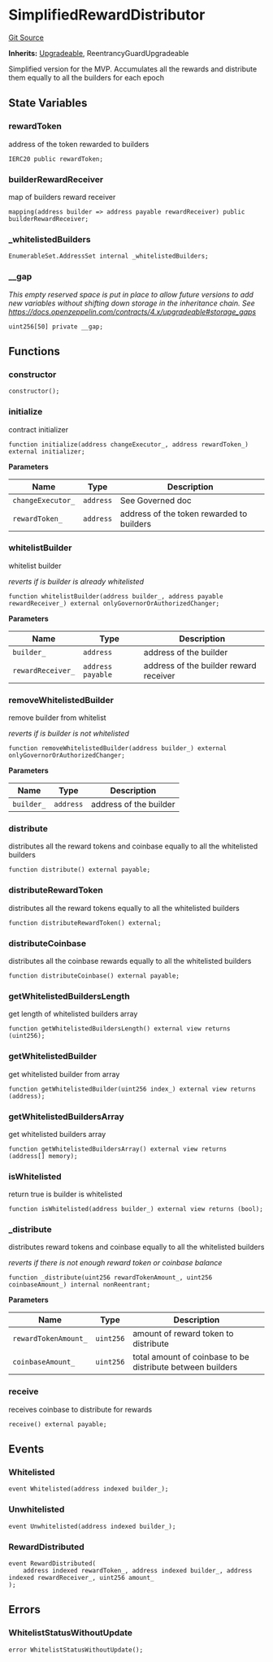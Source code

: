 # SimplifiedRewardDistributor

[Git Source](https://github.com/RootstockCollective/collective-rewards-sc/blob/b70765ceccba41d63eea90a69573cd6a3445d8c8/src/mvp/SimplifiedRewardDistributor.sol)

**Inherits:** [Upgradeable](/src/governance/Upgradeable.sol/abstract.Upgradeable.md), ReentrancyGuardUpgradeable

Simplified version for the MVP. Accumulates all the rewards and distribute them equally to all the builders for each
epoch

## State Variables

### rewardToken

address of the token rewarded to builders

```solidity
IERC20 public rewardToken;
```

### builderRewardReceiver

map of builders reward receiver

```solidity
mapping(address builder => address payable rewardReceiver) public builderRewardReceiver;
```

### \_whitelistedBuilders

```solidity
EnumerableSet.AddressSet internal _whitelistedBuilders;
```

### \_\_gap

_This empty reserved space is put in place to allow future versions to add new variables without shifting down storage
in the inheritance chain. See https://docs.openzeppelin.com/contracts/4.x/upgradeable#storage_gaps_

```solidity
uint256[50] private __gap;
```

## Functions

### constructor

```solidity
constructor();
```

### initialize

contract initializer

```solidity
function initialize(address changeExecutor_, address rewardToken_) external initializer;
```

**Parameters**

| Name              | Type      | Description                               |
| ----------------- | --------- | ----------------------------------------- |
| `changeExecutor_` | `address` | See Governed doc                          |
| `rewardToken_`    | `address` | address of the token rewarded to builders |

### whitelistBuilder

whitelist builder

_reverts if is builder is already whitelisted_

```solidity
function whitelistBuilder(address builder_, address payable rewardReceiver_) external onlyGovernorOrAuthorizedChanger;
```

**Parameters**

| Name              | Type              | Description                            |
| ----------------- | ----------------- | -------------------------------------- |
| `builder_`        | `address`         | address of the builder                 |
| `rewardReceiver_` | `address payable` | address of the builder reward receiver |

### removeWhitelistedBuilder

remove builder from whitelist

_reverts if is builder is not whitelisted_

```solidity
function removeWhitelistedBuilder(address builder_) external onlyGovernorOrAuthorizedChanger;
```

**Parameters**

| Name       | Type      | Description            |
| ---------- | --------- | ---------------------- |
| `builder_` | `address` | address of the builder |

### distribute

distributes all the reward tokens and coinbase equally to all the whitelisted builders

```solidity
function distribute() external payable;
```

### distributeRewardToken

distributes all the reward tokens equally to all the whitelisted builders

```solidity
function distributeRewardToken() external;
```

### distributeCoinbase

distributes all the coinbase rewards equally to all the whitelisted builders

```solidity
function distributeCoinbase() external payable;
```

### getWhitelistedBuildersLength

get length of whitelisted builders array

```solidity
function getWhitelistedBuildersLength() external view returns (uint256);
```

### getWhitelistedBuilder

get whitelisted builder from array

```solidity
function getWhitelistedBuilder(uint256 index_) external view returns (address);
```

### getWhitelistedBuildersArray

get whitelisted builders array

```solidity
function getWhitelistedBuildersArray() external view returns (address[] memory);
```

### isWhitelisted

return true is builder is whitelisted

```solidity
function isWhitelisted(address builder_) external view returns (bool);
```

### \_distribute

distributes reward tokens and coinbase equally to all the whitelisted builders

_reverts if there is not enough reward token or coinbase balance_

```solidity
function _distribute(uint256 rewardTokenAmount_, uint256 coinbaseAmount_) internal nonReentrant;
```

**Parameters**

| Name                 | Type      | Description                                                |
| -------------------- | --------- | ---------------------------------------------------------- |
| `rewardTokenAmount_` | `uint256` | amount of reward token to distribute                       |
| `coinbaseAmount_`    | `uint256` | total amount of coinbase to be distribute between builders |

### receive

receives coinbase to distribute for rewards

```solidity
receive() external payable;
```

## Events

### Whitelisted

```solidity
event Whitelisted(address indexed builder_);
```

### Unwhitelisted

```solidity
event Unwhitelisted(address indexed builder_);
```

### RewardDistributed

```solidity
event RewardDistributed(
    address indexed rewardToken_, address indexed builder_, address indexed rewardReceiver_, uint256 amount_
);
```

## Errors

### WhitelistStatusWithoutUpdate

```solidity
error WhitelistStatusWithoutUpdate();
```
